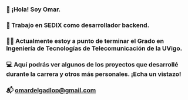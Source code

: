 ### 👋 ¡Hola! Soy Omar.
### 🔭 Trabajo en SEDIX como desarrollador backend.
### 👨‍🎓 Actualmente estoy a punto de terminar el Grado en Ingeniería de Tecnologías de Telecomunicación de la UVigo.
### 💻 Aquí podrás ver algunos de los proyectos que desarrollé durante la carrera y otros más personales. ¡Echa un vistazo!
### 📬 omardelgadlop@gmail.com

<!--
**omardl/omardl** is a ✨ _special_ ✨ repository because its `README.md` (this file) appears on your GitHub profile.

Here are some ideas to get you started:

- 🔭 I’m currently working on ...
- 🌱 I’m currently learning ...
- 👯 I’m looking to collaborate on ...
- 🤔 I’m looking for help with ...
- 💬 Ask me about ...
- 📫 How to reach me: ...
- ⚡ Fun fact: ...
-->
